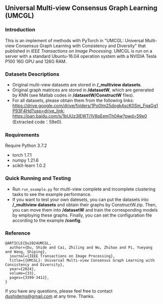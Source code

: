 
## Universal Multi-view Consensus Graph Learning (UMCGL)

### Introduction

This is an implement of methods with PyTorch in "UMCGL: Universal Multi-view Consensus Graph Learning with Consistency and Diversity" that published in *IEEE Transactions on Image Processing*.
UMCGL is run on a server with a standard Ubuntu-16.04 operation system with a NVIDIA Tesla P100 16G GPU and 126G RAM.
### Datasets Descriptions

- Original multi-view datasets are stored in **/_multiview datasets**.
- Original graph matrices are stored in **/datasetW**, which are generated by KNN (see Matlab codes in **/datasetW/ConstructW** files).
- For all datasets, please obtain them from the following links: <https://drive.google.com/drive/folders/1Po0Im25dogk4scK0Sm_FqaGg1P93F4Hd?usp=drive_link>;
<https://pan.baidu.com/s/1bUUz3lEWTi1V8pEemTh0Aw?pwd=59e0> (Extracted code：59e0).

### Requirements

Require Python 3.7.2

- torch 1.7.1
- numpy 1.21.6
- scikit-learn 1.0.2

### Quick Running and Testing

- Run  `run_example.py` for multi-view complete and incomplete clustering tasks to see the example performance. 
- If you want to test your own datesets, you can put the datasets into **/_multiview datasets** and obtain their graphs by ConstructW.zip. Then, you can move them into **/datasetW** and train the corresponding models by employing these graphs. Finally, you can set the configuration file according to the example **/config**.

### Reference
```
@ARTICLE{Du2024UMCGL,
  author={Du, Shide and Cai, Zhiling and Wu, Zhihao and Pi, Yueyang and Wang, Shiping},
  journal={IEEE Transactions on Image Processing}, 
  title={{UMCGL}: Universal Multi-view Consensus Graph Learning with Consistency and Diversity}, 
  year={2024},
  volume={33},
  pages={3399-3412},
}
```

If you have any questions, please feel free to contact dushidems@gmail.com at any time. Thanks.